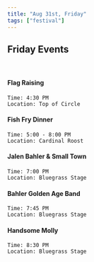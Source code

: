 ```yaml
---
title: "Aug 31st, Friday"
tags: ["festival"]
---
```


## Friday Events 

<br>


#### Flag Raising
    Time: 4:30 PM 
    Location: Top of Circle

#### Fish Fry Dinner
    Time: 5:00 - 8:00 PM 
    Location: Cardinal Roost

#### Jalen Bahler & Small Town
    Time: 7:00 PM	
    Location: Bluegrass Stage

#### Bahler Golden Age Band	
    Time: 7:45 PM	
    Location: Bluegrass Stage
    
#### Handsome Molly
    Time: 8:30 PM	
    Location: Bluegrass Stage